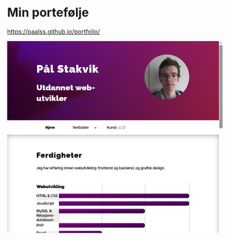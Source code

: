 # Min portefølje

https://paalss.github.io/portfolio/

[![Nettside](webWork/images/portfolio-2021-05-08-115706.png)](https://paalss.github.io/portfolio/)